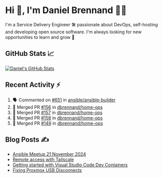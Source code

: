 # Hi 👋, I'm Daniel Brennand 👨‍💻

I'm a Service Delivery Engineer 🛠 passionate about DevOps, self-hosting and developing open source software. I'm always looking for new opportunities to learn and grow 🌱

## GitHub Stats 📈

[![Daniel's GitHub Stats](https://github-readme-stats.vercel.app/api?username=dbrennand&show_icons=true&count_private=true&hide_border=true&theme=dark)](https://github.com/anuraghazra/github-readme-stats)

## Recent Activity ⚡

<!--START_SECTION:activity-->
1. 🗣 Commented on [#651](https://github.com/ansible/ansible-builder/issues/651#issuecomment-2795118780) in [ansible/ansible-builder](https://github.com/ansible/ansible-builder)
2. 🎉 Merged PR [#156](https://github.com/dbrennand/home-ops/pull/156) in [dbrennand/home-ops](https://github.com/dbrennand/home-ops)
3. 🎉 Merged PR [#157](https://github.com/dbrennand/home-ops/pull/157) in [dbrennand/home-ops](https://github.com/dbrennand/home-ops)
4. 🎉 Merged PR [#158](https://github.com/dbrennand/home-ops/pull/158) in [dbrennand/home-ops](https://github.com/dbrennand/home-ops)
5. 🎉 Merged PR [#149](https://github.com/dbrennand/home-ops/pull/149) in [dbrennand/home-ops](https://github.com/dbrennand/home-ops)
<!--END_SECTION:activity-->

## Blog Posts ✍

<!-- BLOG-POST-LIST:START -->
- [Ansible Meetup 21 November 2024](https://danielbrennand.com/blog/ansible-meetup-21-november/)
- [Remote access with Tailscale](https://danielbrennand.com/blog/tailscale/)
- [Getting started with Visual Studio Code Dev Containers](https://danielbrennand.com/blog/vscode-dev-containers/)
- [Fixing Proxmox USB Disconnects](https://danielbrennand.com/blog/proxmox-fix-usb-disconnect/)
<!-- BLOG-POST-LIST:END -->
